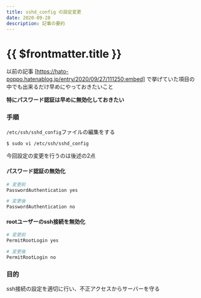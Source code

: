 ```yaml
---
title: sshd_config の設定変更
date: 2020-09-28
description: 記事の要約
---
```


# {{ $frontmatter.title }}

以前の記事
[https://hato-poppo.hatenablog.jp/entry/2020/09/27/111250:embed]
で挙げていた項目の中でも出来るだけ早めにやっておきたいこと
  
**特にパスワード認証は早めに無効化しておきたい**  

### 手順

`/etc/ssh/sshd_config`ファイルの編集をする
```sh
$ sudo vi /etc/ssh/sshd_config
```

今回設定の変更を行うのは後述の2点

#### パスワード認証の無効化

```sh
# 変更前
PasswordAuthentication yes

# 変更後
PasswordAuthentication no
```

#### rootユーザーのssh接続を無効化

```sh
# 変更前
PermitRootLogin yes

# 変更後
PermitRootLogin no
```
  
### 目的

ssh接続の設定を適切に行い、不正アクセスからサーバーを守る  